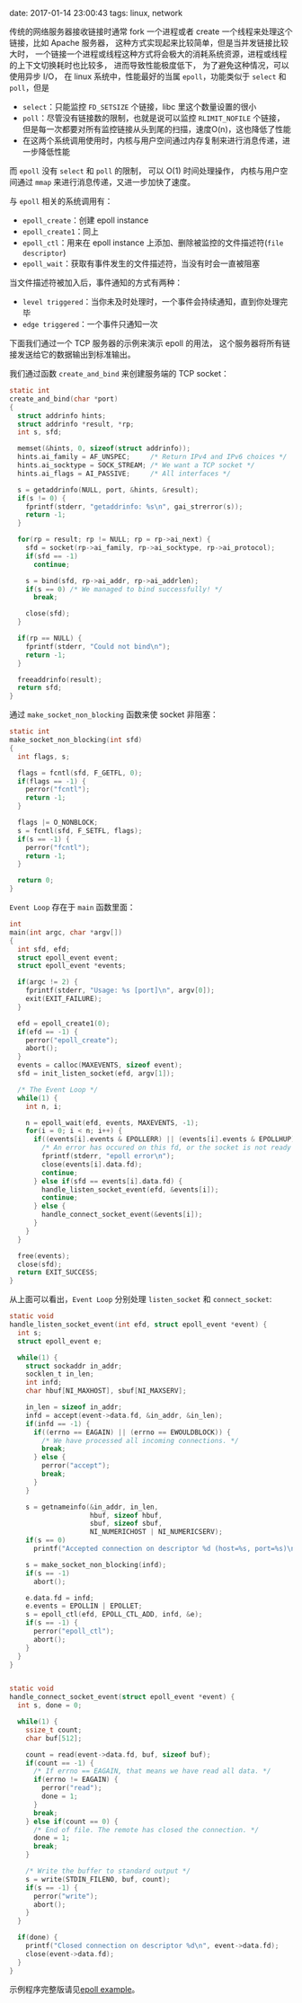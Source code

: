 date: 2017-01-14 23:00:43
tags: linux, network


传统的网络服务器接收链接时通常 fork 一个进程或者 create 一个线程来处理这个链接，比如 Apache 服务器，
这种方式实现起来比较简单，但是当并发链接比较大时，
一个链接一个进程或线程这种方式将会极大的消耗系统资源，进程或线程的上下文切换耗时也比较多，
进而导致性能极度低下，
为了避免这种情况，可以使用异步 I/O，
在 linux 系统中，性能最好的当属 `epoll`，功能类似于 `select` 和 `poll`，但是

* `select`：只能监控 `FD_SETSIZE` 个链接，libc 里这个数量设置的很小
* `poll`：尽管没有链接数的限制，也就是说可以监控 `RLIMIT_NOFILE` 个链接，
  但是每一次都要对所有监控链接从头到尾的扫描，速度O(n)，这也降低了性能
* 在这两个系统调用使用时，内核与用户空间通过内存复制来进行消息传递，进一步降低性能

而 `epoll` 没有 `select` 和 `poll` 的限制，
可以 O(1) 时间处理操作，
内核与用户空间通过 `mmap` 来进行消息传递，又进一步加快了速度。

与 `epoll` 相关的系统调用有：

* `epoll_create`：创建 epoll instance
* `epoll_create1`：同上
* `epoll_ctl`：用来在 epoll instance 上添加、删除被监控的文件描述符(`file descriptor`)
* `epoll_wait`：获取有事件发生的文件描述符，当没有时会一直被阻塞

当文件描述符被加入后，事件通知的方式有两种：

* `level triggered`：当你未及时处理时，一个事件会持续通知，直到你处理完毕
* `edge triggered`：一个事件只通知一次


下面我们通过一个 TCP 服务器的示例来演示 epoll 的用法，
这个服务器将所有链接发送给它的数据输出到标准输出。


我们通过函数 `create_and_bind` 来创建服务端的 TCP socket：

```c
static int
create_and_bind(char *port)
{
  struct addrinfo hints;
  struct addrinfo *result, *rp;
  int s, sfd;

  memset(&hints, 0, sizeof(struct addrinfo));
  hints.ai_family = AF_UNSPEC;     /* Return IPv4 and IPv6 choices */
  hints.ai_socktype = SOCK_STREAM; /* We want a TCP socket */
  hints.ai_flags = AI_PASSIVE;     /* All interfaces */

  s = getaddrinfo(NULL, port, &hints, &result);
  if(s != 0) {
    fprintf(stderr, "getaddrinfo: %s\n", gai_strerror(s));
    return -1;
  }

  for(rp = result; rp != NULL; rp = rp->ai_next) {
    sfd = socket(rp->ai_family, rp->ai_socktype, rp->ai_protocol);
    if(sfd == -1)
      continue;

    s = bind(sfd, rp->ai_addr, rp->ai_addrlen);
    if(s == 0) /* We managed to bind successfully! */
      break;

    close(sfd);
  }

  if(rp == NULL) {
    fprintf(stderr, "Could not bind\n");
    return -1;
  }

  freeaddrinfo(result);
  return sfd;
}
```

通过 `make_socket_non_blocking` 函数来使 socket 非阻塞：

```c
static int
make_socket_non_blocking(int sfd)
{
  int flags, s;

  flags = fcntl(sfd, F_GETFL, 0);
  if(flags == -1) {
    perror("fcntl");
    return -1;
  }

  flags |= O_NONBLOCK;
  s = fcntl(sfd, F_SETFL, flags);
  if(s == -1) {
    perror("fcntl");
    return -1;
  }

  return 0;
}
```

`Event Loop` 存在于 `main` 函数里面：

```c
int
main(int argc, char *argv[])
{
  int sfd, efd;
  struct epoll_event event;
  struct epoll_event *events;

  if(argc != 2) {
    fprintf(stderr, "Usage: %s [port]\n", argv[0]);
    exit(EXIT_FAILURE);
  }

  efd = epoll_create1(0);
  if(efd == -1) {
    perror("epoll_create");
    abort();
  }
  events = calloc(MAXEVENTS, sizeof event);
  sfd = init_listen_socket(efd, argv[1]);

  /* The Event Loop */
  while(1) {
    int n, i;

    n = epoll_wait(efd, events, MAXEVENTS, -1);
    for(i = 0; i < n; i++) {
      if((events[i].events & EPOLLERR) || (events[i].events & EPOLLHUP) || (!(events[i].events & EPOLLIN))) {
        /* An error has occured on this fd, or the socket is not ready for reading(why were we notified then?) */
        fprintf(stderr, "epoll error\n");
        close(events[i].data.fd);
        continue;
      } else if(sfd == events[i].data.fd) {
        handle_listen_socket_event(efd, &events[i]);
        continue;
      } else {
        handle_connect_socket_event(&events[i]);
      }
    }
  }

  free(events);
  close(sfd);
  return EXIT_SUCCESS;
}
```

从上面可以看出，`Event Loop` 分别处理 `listen_socket` 和 `connect_socket`:

```c
static void
handle_listen_socket_event(int efd, struct epoll_event *event) {
  int s;
  struct epoll_event e;

  while(1) {
    struct sockaddr in_addr;
    socklen_t in_len;
    int infd;
    char hbuf[NI_MAXHOST], sbuf[NI_MAXSERV];

    in_len = sizeof in_addr;
    infd = accept(event->data.fd, &in_addr, &in_len);
    if(infd == -1) {
      if((errno == EAGAIN) || (errno == EWOULDBLOCK)) {
        /* We have processed all incoming connections. */
        break;
      } else {
        perror("accept");
        break;
      }
    }

    s = getnameinfo(&in_addr, in_len,
                    hbuf, sizeof hbuf,
                    sbuf, sizeof sbuf,
                    NI_NUMERICHOST | NI_NUMERICSERV);
    if(s == 0)
      printf("Accepted connection on descriptor %d (host=%s, port=%s)\n", infd, hbuf, sbuf);

    s = make_socket_non_blocking(infd);
    if(s == -1)
      abort();

    e.data.fd = infd;
    e.events = EPOLLIN | EPOLLET;
    s = epoll_ctl(efd, EPOLL_CTL_ADD, infd, &e);
    if(s == -1) {
      perror("epoll_ctl");
      abort();
    }
  }
}


static void
handle_connect_socket_event(struct epoll_event *event) {
  int s, done = 0;

  while(1) {
    ssize_t count;
    char buf[512];

    count = read(event->data.fd, buf, sizeof buf);
    if(count == -1) {
      /* If errno == EAGAIN, that means we have read all data. */
      if(errno != EAGAIN) {
        perror("read");
        done = 1;
      }
      break;
    } else if(count == 0) {
      /* End of file. The remote has closed the connection. */
      done = 1;
      break;
    }

    /* Write the buffer to standard output */
    s = write(STDIN_FILENO, buf, count);
    if(s == -1) {
      perror("write");
      abort();
    }
  }

  if(done) {
    printf("Closed connection on descriptor %d\n", event->data.fd);
    close(event->data.fd);
  }
}
```


示例程序完整版请见[epoll example](https://github.com/FuGangqiang/epoll_example/blob/master/example.c)。
